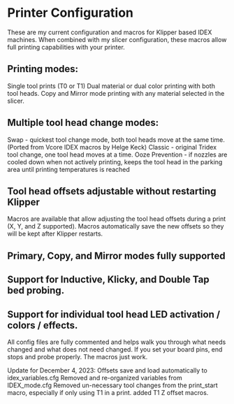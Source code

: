 # Printer Configuration
 These are my current configuration and macros for Klipper based IDEX machines. When combined with my slicer configuration, these macros allow full printing capabilities with your printer.

## Printing modes:
 Single tool prints (T0 or T1)
 Dual material or dual color printing with both tool heads.
 Copy and Mirror mode printing with any material selected in the slicer.

## Multiple tool head change modes:
 Swap - quickest tool change mode, both tool heads move at the same time. (Ported from Vcore IDEX macros by Helge Keck)
 Classic - original Tridex tool change, one tool head moves at a time.
 Ooze Prevention - if nozzles are cooled down when not actively printing, keeps the tool head in the parking area until printing temperatures is reached

## Tool head offsets adjustable without restarting Klipper
 Macros are available that allow adjusting the tool head offsets during a print (X, Y, and Z supported).
 Macros automatically save the new offsets so they will be kept after Klipper restarts.

## Primary, Copy, and Mirror modes fully supported
## Support for Inductive, Klicky, and Double Tap bed probing.
## Support for individual tool head LED activation / colors / effects.

All config files are fully commented and helps walk you through what needs changed and what does not need changed. If you set your board pins, end stops and probe properly. The macros just work.

Update for December 4, 2023:
Offsets save and load automatically to idex_variables.cfg
Removed and re-organized variables from IDEX_mode.cfg
Removed un-necessary tool changes from the print_start macro, especially if only using T1 in a print.
added T1 Z offset macros.
